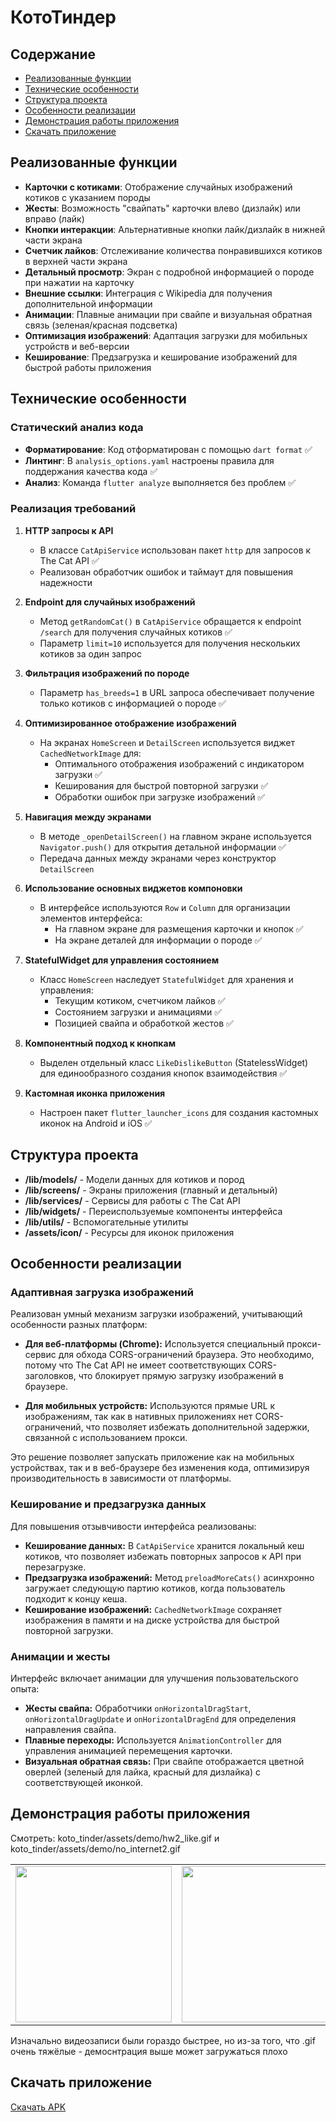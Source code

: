 # КотоТиндер

## Содержание
- [Реализованные функции](#реализованные-функции)
- [Технические особенности](#технические-особенности)
- [Структура проекта](#структура-проекта)
- [Особенности реализации](#особенности-реализации)
- [Демонстрация работы приложения](#демонстрация-работы-приложения)
- [Скачать приложение](#скачать-приложение)

## Реализованные функции

- **Карточки с котиками**: Отображение случайных изображений котиков с указанием породы
- **Жесты**: Возможность "свайпать" карточки влево (дизлайк) или вправо (лайк)
- **Кнопки интеракции**: Альтернативные кнопки лайк/дизлайк в нижней части экрана
- **Счетчик лайков**: Отслеживание количества понравившихся котиков в верхней части экрана
- **Детальный просмотр**: Экран с подробной информацией о породе при нажатии на карточку
- **Внешние ссылки**: Интеграция с Wikipedia для получения дополнительной информации
- **Анимации**: Плавные анимации при свайпе и визуальная обратная связь (зеленая/красная подсветка)
- **Оптимизация изображений**: Адаптация загрузки для мобильных устройств и веб-версии
- **Кеширование**: Предзагрузка и кеширование изображений для быстрой работы приложения

## Технические особенности

### Статический анализ кода
- **Форматирование**: Код отформатирован с помощью `dart format` ✅
- **Линтинг**: В `analysis_options.yaml` настроены правила для поддержания качества кода ✅
- **Анализ**: Команда `flutter analyze` выполняется без проблем ✅

### Реализация требований

1. **HTTP запросы к API**
   - В классе `CatApiService` использован пакет `http` для запросов к The Cat API ✅
   - Реализован обработчик ошибок и таймаут для повышения надежности

2. **Endpoint для случайных изображений**
   - Метод `getRandomCat()` в `CatApiService` обращается к endpoint `/search` для получения случайных котиков ✅
   - Параметр `limit=10` используется для получения нескольких котиков за один запрос

3. **Фильтрация изображений по породе**
   - Параметр `has_breeds=1` в URL запроса обеспечивает получение только котиков с информацией о породе ✅

4. **Оптимизированное отображение изображений**
   - На экранах `HomeScreen` и `DetailScreen` используется виджет `CachedNetworkImage` для:
     - Оптимального отображения изображений с индикатором загрузки ✅
     - Кеширования для быстрой повторной загрузки ✅
     - Обработки ошибок при загрузке изображений ✅

5. **Навигация между экранами**
   - В методе `_openDetailScreen()` на главном экране используется `Navigator.push()` для открытия детальной информации ✅
   - Передача данных между экранами через конструктор `DetailScreen`

6. **Использование основных виджетов компоновки**
   - В интерфейсе используются `Row` и `Column` для организации элементов интерфейса:
     - На главном экране для размещения карточки и кнопок ✅
     - На экране деталей для информации о породе ✅

7. **StatefulWidget для управления состоянием**
   - Класс `HomeScreen` наследует `StatefulWidget` для хранения и управления:
     - Текущим котиком, счетчиком лайков ✅
     - Состоянием загрузки и анимациями ✅
     - Позицией свайпа и обработкой жестов ✅

8. **Компонентный подход к кнопкам**
   - Выделен отдельный класс `LikeDislikeButton` (StatelessWidget) для единообразного создания кнопок взаимодействия ✅

9. **Кастомная иконка приложения**
   - Настроен пакет `flutter_launcher_icons` для создания кастомных иконок на Android и iOS ✅

## Структура проекта

- **/lib/models/** - Модели данных для котиков и пород
- **/lib/screens/** - Экраны приложения (главный и детальный)
- **/lib/services/** - Сервисы для работы с The Cat API
- **/lib/widgets/** - Переиспользуемые компоненты интерфейса
- **/lib/utils/** - Вспомогательные утилиты
- **/assets/icon/** - Ресурсы для иконок приложения

## Особенности реализации

### Адаптивная загрузка изображений

Реализован умный механизм загрузки изображений, учитывающий особенности разных платформ:

- **Для веб-платформы (Chrome):** Используется специальный прокси-сервис для обхода CORS-ограничений браузера. Это необходимо, потому что The Cat API не имеет соответствующих CORS-заголовков, что блокирует прямую загрузку изображений в браузере.

- **Для мобильных устройств:** Используются прямые URL к изображениям, так как в нативных приложениях нет CORS-ограничений, что позволяет избежать дополнительной задержки, связанной с использованием прокси.

Это решение позволяет запускать приложение как на мобильных устройствах, так и в веб-браузере без изменения кода, оптимизируя производительность в зависимости от платформы.

### Кеширование и предзагрузка данных

Для повышения отзывчивости интерфейса реализованы:

- **Кеширование данных:** В `CatApiService` хранится локальный кеш котиков, что позволяет избежать повторных запросов к API при перезагрузке.
- **Предзагрузка изображений:** Метод `preloadMoreCats()` асинхронно загружает следующую партию котиков, когда пользователь подходит к концу кеша.
- **Кеширование изображений:** `CachedNetworkImage` сохраняет изображения в памяти и на диске устройства для быстрой повторной загрузки.

### Анимации и жесты

Интерфейс включает анимации для улучшения пользовательского опыта:

- **Жесты свайпа:** Обработчики `onHorizontalDragStart`, `onHorizontalDragUpdate` и `onHorizontalDragEnd` для определения направления свайпа.
- **Плавные переходы:** Используется `AnimationController` для управления анимацией перемещения карточки.
- **Визуальная обратная связь:** При свайпе отображается цветной оверлей (зеленый для лайка, красный для дизлайка) с соответствующей иконкой.

## Демонстрация работы приложения

Смотреть: koto_tinder/assets/demo/hw2_like.gif и koto_tinder/assets/demo/no_internet2.gif

<table>
  <tr>
    <td>
      <img src="https://raw.githubusercontent.com/Angelina-Ushakova/koto_tinder/main/koto_tinder/assets/demo/hw2_like.gif" width="250"/>
    </td>
    <td>
      <img src="https://raw.githubusercontent.com/Angelina-Ushakova/koto_tinder/main/koto_tinder/assets/demo/no_internet2.gif" width="250"/>
    </td>
  </tr>
</table>

Изначально видеозаписи были гораздо быстрее, но из-за того, что .gif очень тяжёлые - демоснтрация выше может загружаться плохо

## Скачать приложение

[Скачать APK](https://github.com/Angelina-Ushakova/koto_tinder/releases/download/v1.0.0/app-release.apk)
